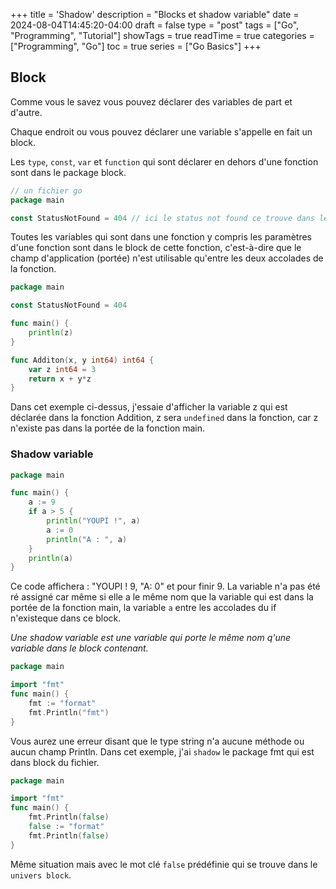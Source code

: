 +++
title = 'Shadow'
description = "Blocks et shadow variable"
date = 2024-08-04T14:45:20-04:00
draft = false
type = "post"
tags = ["Go", "Programming", "Tutorial"]
showTags = true
readTime = true
categories = ["Programming", "Go"]
toc = true
series = ["Go Basics"]
+++
## Block
Comme vous le savez vous pouvez déclarer des variables de part et d'autre.

Chaque endroit ou vous pouvez déclarer une variable s'appelle en fait un block. 

Les `type`, `const`, `var` et `function` qui sont déclarer en dehors d'une fonction sont dans le package block.

```go
// un fichier go
package main 

const StatusNotFound = 404 // ici le status not found ce trouve dans le block du `package` donc accesible dans n'importe quel autre fichier avec appertant au package main
```
Toutes les variables qui sont dans une fonction y compris les paramètres d'une fonction sont dans le block de cette fonction, c'est-à-dire que le champ d'application (portée) n'est utilisable qu'entre les deux accolades de la fonction.

```go
package main

const StatusNotFound = 404

func main() {
	println(z)
}

func Additon(x, y int64) int64 {
	var z int64 = 3
	return x + y*z
}
```
Dans cet exemple ci-dessus, j'essaie d'afficher la variable z qui est déclarée dans la fonction Addition, z sera `undefined` dans la fonction, car z n'existe pas dans la portée de la fonction main.

### Shadow variable
```go
package main

func main() {
	a := 9
	if a > 5 {
		println("YOUPI !", a)
		a := 0
		println("A : ", a)
	}
	println(a)
}
```
Ce code affichera : "YOUPI ! 9, "A: 0" et pour finir 9. La variable n'a pas été ré assigné car même si elle a le même nom que la variable qui est dans la portée de la fonction main, la variable `a` entre les accolades du if n'existeque dans ce block. 

*Une shadow variable est une variable qui porte le même nom q'une variable dans le block contenant.*

```go
package main

import "fmt"
func main() {
    fmt := "format"
    fmt.Println("fmt")
}
```
Vous aurez une erreur disant que le type string n'a aucune méthode ou aucun champ Println.
Dans cet exemple, j'ai `shadow` le package fmt qui est dans block du fichier. 
```go
package main

import "fmt"
func main() {
    fmt.Println(false)
    false := "format"
    fmt.Println(false)
}
```
Même situation mais avec le mot clé `false` prédéfinie qui se trouve dans le `univers block`.




